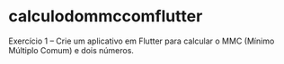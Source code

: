 # calculodommccomflutter
Exercício 1 – Crie um aplicativo em Flutter para calcular o MMC (Mínimo Múltiplo Comum) e dois números.
